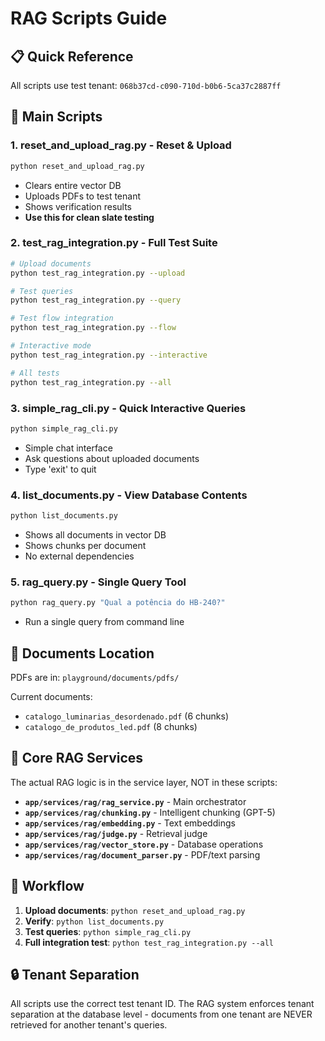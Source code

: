 # RAG Scripts Guide

## 📋 Quick Reference

All scripts use test tenant: `068b37cd-c090-710d-b0b6-5ca37c2887ff`

## 🔧 Main Scripts

### 1. **reset_and_upload_rag.py** - Reset & Upload
```bash
python reset_and_upload_rag.py
```
- Clears entire vector DB
- Uploads PDFs to test tenant
- Shows verification results
- **Use this for clean slate testing**

### 2. **test_rag_integration.py** - Full Test Suite
```bash
# Upload documents
python test_rag_integration.py --upload

# Test queries
python test_rag_integration.py --query

# Test flow integration
python test_rag_integration.py --flow

# Interactive mode
python test_rag_integration.py --interactive

# All tests
python test_rag_integration.py --all
```

### 3. **simple_rag_cli.py** - Quick Interactive Queries
```bash
python simple_rag_cli.py
```
- Simple chat interface
- Ask questions about uploaded documents
- Type 'exit' to quit

### 4. **list_documents.py** - View Database Contents
```bash
python list_documents.py
```
- Shows all documents in vector DB
- Shows chunks per document
- No external dependencies

### 5. **rag_query.py** - Single Query Tool
```bash
python rag_query.py "Qual a potência do HB-240?"
```
- Run a single query from command line

## 📁 Documents Location

PDFs are in: `playground/documents/pdfs/`

Current documents:
- `catalogo_luminarias_desordenado.pdf` (6 chunks)
- `catalogo_de_produtos_led.pdf` (8 chunks)

## 🧠 Core RAG Services

The actual RAG logic is in the service layer, NOT in these scripts:

- **`app/services/rag/rag_service.py`** - Main orchestrator
- **`app/services/rag/chunking.py`** - Intelligent chunking (GPT-5)
- **`app/services/rag/embedding.py`** - Text embeddings
- **`app/services/rag/judge.py`** - Retrieval judge
- **`app/services/rag/vector_store.py`** - Database operations
- **`app/services/rag/document_parser.py`** - PDF/text parsing

## 🎯 Workflow

1. **Upload documents**: `python reset_and_upload_rag.py`
2. **Verify**: `python list_documents.py`
3. **Test queries**: `python simple_rag_cli.py`
4. **Full integration test**: `python test_rag_integration.py --all`

## 🔒 Tenant Separation

All scripts use the correct test tenant ID. The RAG system enforces tenant separation at the database level - documents from one tenant are NEVER retrieved for another tenant's queries.


